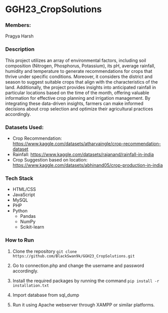 # GGH23_CropSolutions

### Members:
Pragya Harsh

### Description
This project utilizes an array of environmental factors, including soil composition (Nitrogen, Phosphorus, Potassium), its pH, 
average rainfall, humidity and temperature to generate recommendations for crops that thrive under specific conditions. 
Moreover, it considers the district and season to suggest suitable crops that align with the characteristics of the land. 
Additionally, the project provides insights into anticipated rainfall in particular locations based on the time of the month, 
offering valuable information for effective crop planning and irrigation management. 
By integrating these data-driven insights, farmers can make informed decisions about crop selection and optimize their agricultural practices accordingly.

### Datasets Used:
- Crop Recommendation: https://www.kaggle.com/datasets/atharvaingle/crop-recommendation-dataset
- Rainfall: https://www.kaggle.com/datasets/rajanand/rainfall-in-india
- Crop Suggestion based on location: https://www.kaggle.com/datasets/abhinand05/crop-production-in-india

### Tech Stack
- HTML/CSS
- JavaScript
- MySQL
- PHP
- Python
  - Pandas
  - NumPy
  - Scikit-learn

### How to Run
1. Clone the repository
``` git clone https://github.com/BlackSwan9k/GGH23_CropSolutions.git ```

2. Go to connection.php and change the username and password accordingly.

3. Install the required packages by running the command
   ``` pip install -r installation.txt ```

4. Import database from sql_dump
   
5. Run it using Apache webserver through XAMPP or similar platforms.

